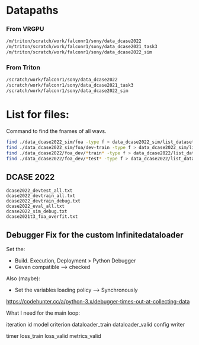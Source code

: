 # Datapaths

### From VRGPU


````bash
/m/triton/scratch/work/falconr1/sony/data_dcase2022
/m/triton/scratch/work/falconr1/sony/data_dcase2021_task3
/m/triton/scratch/work/falconr1/sony/data_dcase2022_sim
````


### From Triton

````bash
/scratch/work/falconr1/sony/data_dcase2022
/scratch/work/falconr1/sony/data_dcase2021_task3
/scratch/work/falconr1/sony/data_dcase2022_sim
````


# List for files:
Command to find the fnames of all wavs.

```bash
find ./data_dcase2022_sim/foa -type f > data_dcase2022_sim/list_dataset/dcase2022_sim_all.txt
find ./data_dcase2022_sim/foa/dev-train -type f > data_dcase2022_sim/list_dataset/dcase2022_sim_all.txt
find ./data_dcase2022/foa_dev/*train* -type f > data_dcase2022/list_dataset/dcase2022_devtrain_all.txt
find ./data_dcase2022/foa_dev/*test* -type f > data_dcase2022/list_dataset/dcase2022_devtest_all.txt
```


## DCASE 2022
```
dcase2022_devtest_all.txt  
dcase2022_devtrain_all.txt
dcase2022_devtrain_debug.txt
dcase2022_eval_all.txt
dcase2022_sim_debug.txt
dcase2021t3_foa_overfit.txt
```


## Debugger Fix for the custom Infinitedataloader

Set the:
- Build. Execution, Deployment > Python Debugger
- Geven compatible --> checked

Also (maybe):
- Set the variables loading policy --> Synchronously

https://codehunter.cc/a/python-3.x/debugger-times-out-at-collecting-data



What I need for the main loop:

iteration id
model
criterion
dataloader_train
dataloader_valid
config
writer

timer
loss_train
loss_valid
metrics_valid
